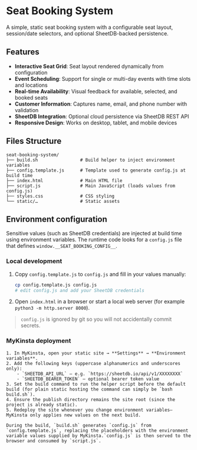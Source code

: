 # Seat Booking System

A simple, static seat booking system with a configurable seat layout, session/date selectors, and optional SheetDB-backed persistence.

## Features

- **Interactive Seat Grid**: Seat layout rendered dynamically from configuration
- **Event Scheduling**: Support for single or multi-day events with time slots and locations
- **Real-time Availability**: Visual feedback for available, selected, and booked seats
- **Customer Information**: Captures name, email, and phone number with validation
- **SheetDB Integration**: Optional cloud persistence via SheetDB REST API
- **Responsive Design**: Works on desktop, tablet, and mobile devices

## Files Structure

```
seat-booking-system/
├── build.sh                # Build helper to inject environment variables
├── config.template.js      # Template used to generate config.js at build time
├── index.html              # Main HTML file
├── script.js               # Main JavaScript (loads values from config.js)
├── styles.css              # CSS styling
└── static/…                # Static assets
```
## Environment configuration

Sensitive values (such as SheetDB credentials) are injected at build time using environment variables.  The runtime code looks for a `config.js` file that defines `window.__SEAT_BOOKING_CONFIG__`.

### Local development

1. Copy `config.template.js` to `config.js` and fill in your values manually:
	```bash
	cp config.template.js config.js
	# edit config.js and add your SheetDB credentials
	```
2. Open `index.html` in a browser or start a local web server (for example `python3 -m http.server 8000`).

> `config.js` is ignored by git so you will not accidentally commit secrets.

### MyKinsta deployment

```
1. In MyKinsta, open your static site → **Settings** → **Environment variables**.
2. Add the following keys (uppercase alphanumerics and underscores only):
	- `SHEETDB_API_URL` – e.g. `https://sheetdb.io/api/v1/XXXXXXXX`
	- `SHEETDB_BEARER_TOKEN` – optional bearer token value
3. Set the build command to run the helper script before the default build (for plain static hosting the command can simply be `bash build.sh`).
4. Ensure the publish directory remains the site root (since the project is already static).
5. Redeploy the site whenever you change environment variables—MyKinsta only applies new values on the next build.

During the build, `build.sh` generates `config.js` from `config.template.js`, replacing the placeholders with the environment variable values supplied by MyKinsta.`config.js` is then served to the browser and consumed by `script.js`.
```
